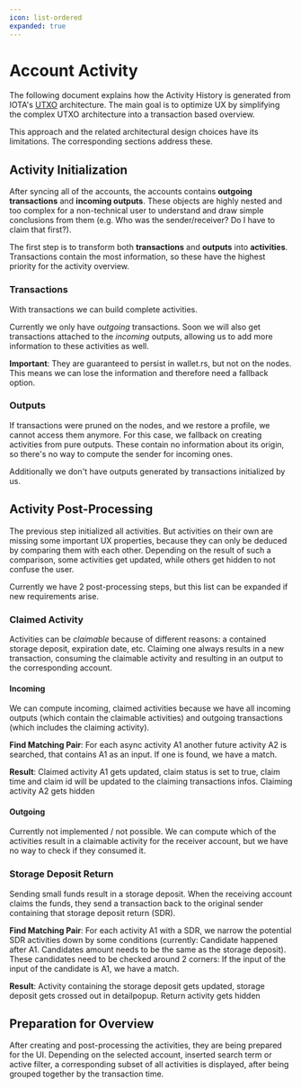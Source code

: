 ```yaml
---
icon: list-ordered
expanded: true
---
```


# Account Activity

The following document explains how the Activity History is generated from IOTA's [UTXO](https://wiki.iota.org/IOTA-2.0-Research-Specifications/5.1UTXO) architecture. The main goal is to optimize UX by simplifying the complex UTXO architecture into a transaction based overview.

This approach and the related architectural design choices have its limitations. The corresponding sections address these.

## Activity Initialization

After syncing all of the accounts, the accounts contains **outgoing transactions** and **incoming outputs**. These objects are highly nested and too complex for a non-technical user to understand and draw simple conclusions from them (e.g. Who was the sender/receiver? Do I have to claim that first?).

The first step is to transform both **transactions** and **outputs** into **activities**. Transactions contain the most information, so these have the highest priority for the activity overview.

### Transactions

With transactions we can build complete activities.

Currently we only have _outgoing_ transactions. Soon we will also get transactions attached to the _incoming_ outputs, allowing us to add more information to these activities as well.

**Important**: They are guaranteed to persist in wallet.rs, but not on the nodes. This means we can lose the information and therefore need a fallback option.

### Outputs

If transactions were pruned on the nodes, and we restore a profile, we cannot access them anymore. For this case, we fallback on creating activities from pure outputs. These contain no information about its origin, so there's no way to compute the sender for incoming ones.

Additionally we don't have outputs generated by transactions initialized by us.

## Activity Post-Processing

The previous step initialized all activities. But activities on their own are missing some important UX properties, because they can only be deduced by comparing them with each other. Depending on the result of such a comparison, some activities get updated, while others get hidden to not confuse the user.

Currently we have 2 post-processing steps, but this list can be expanded if new requirements arise.

### Claimed Activity

Activities can be _claimable_ because of different reasons: a contained storage deposit, expiration date, etc. Claiming one always results in a new transaction, consuming the claimable activity and resulting in an output to the corresponding account.

#### Incoming

We can compute incoming, claimed activities because we have all incoming outputs (which contain the claimable activities) and outgoing transactions (which includes the claiming activity).

**Find Matching Pair**: For each async activity A1 another future activity A2 is searched, that contains A1 as an input. If one is found, we have a match.

**Result**: Claimed activity A1 gets updated, claim status is set to true, claim time and claim id will be updated to the claiming transactions infos. Claiming activity A2 gets hidden

#### Outgoing

Currently not implemented / not possible. We can compute which of the activities result in a claimable activity for the receiver account, but we have no way to check if they consumed it.

### Storage Deposit Return

Sending small funds result in a storage deposit. When the receiving account claims the funds, they send a transaction back to the original sender containing that storage deposit return (SDR).

**Find Matching Pair**: For each activity A1 with a SDR, we narrow the potential SDR activities down by some conditions (currently: Candidate happened after A1. Candidates amount needs to be the same as the storage deposit). These candidates need to be checked around 2 corners: If the input of the input of the candidate is A1, we have a match.

**Result**: Activity containing the storage deposit gets updated, storage deposit gets crossed out in detailpopup. Return activity gets hidden

## Preparation for Overview

After creating and post-processing the activities, they are being prepared for the UI. Depending on the selected account, inserted search term or active filter, a corresponding subset of all activities is displayed, after being grouped together by the transaction time.
